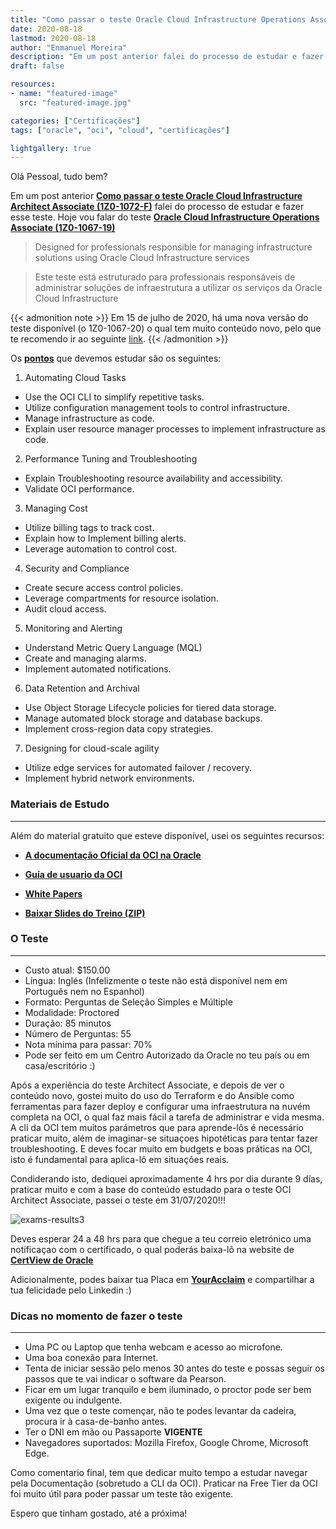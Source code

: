 ```yaml
---
title: "Como passar o teste Oracle Cloud Infrastructure Operations Associate (1Z0-1067-19)"
date: 2020-08-18
lastmod: 2020-08-18
author: "Enmanuel Moreira"
description: "Em um post anterior falei do processo de estudar e fazer aquele teste. Hoje vou falar do teste Oracle Cloud Infrastructure Architect Associate (1Z0-1072-F)"
draft: false

resources:
- name: "featured-image"
  src: "featured-image.jpg"

categories: ["Certificações"]
tags: ["oracle", "oci", "cloud", "certificações"]

lightgallery: true
---
```


<!--more-->

Olá Pessoal, tudo bem?

Em um post anterior **[Como passar o teste Oracle Cloud Infrastructure Architect Associate (1Z0-1072-F)](https://itsimplenow.com/como-pasar-examen-oracle-cloud-infrastructure-architect-associate)** falei do processo de estudar e fazer esse teste. Hoje vou falar do teste **[Oracle Cloud Infrastructure Operations Associate (1Z0-1067-19)](https://www.oracle.com/cloud/iaas/training/operations.html)**

> Designed for professionals responsible for managing infrastructure solutions using Oracle Cloud Infrastructure services

> Este teste está estruturado para professionais responsáveis de administrar soluções de infraestrutura a utilizar os serviços da Oracle Cloud Infrastructure

{{< admonition note >}}
Em 15 de julho de 2020, há uma nova versão do teste disponível (o 1Z0-1067-20) o qual tem muito conteúdo novo, pelo que te recomendo ir ao seguinte [link](https://learn.oracle.com/ols/learning-path/managing-cloud-operations/35644/60972?xd_co_f=Mjc2NzJkMTExYzlhODQyNTcxZTE1NzkyNTAyNzgzMjQ=).
{{< /admonition >}}

Os **[pontos](https://www.oracle.com/a/ocom/docs/oci-operations-associate-certification-2020-study-guide.pdf)** que devemos estudar são os seguintes:

1. Automating Cloud Tasks

* Use the OCI CLI to simplify repetitive tasks.
* Utilize configuration management tools to control infrastructure.
* Manage infrastructure as code.
* Explain user resource manager processes to implement infrastructure as code.

2. Performance Tuning and Troubleshooting

* Explain Troubleshooting resource availability and accessibility.
* Validate OCI performance.

3. Managing Cost

* Utilize billing tags to track cost.
* Explain how to Implement billing alerts.
* Leverage automation to control cost.

4. Security and Compliance

* Create secure access control policies.
* Leverage compartments for resource isolation.
* Audit cloud access.

5. Monitoring and Alerting

* Understand Metric Query Language (MQL)
* Create and managing alarms.
* Implement automated notifications.

6. Data Retention and Archival

* Use Object Storage Lifecycle policies for tiered data storage.
* Manage automated block storage and database backups.
* Implement cross-region data copy strategies.

7. Designing for cloud-scale agility

* Utilize edge services for automated failover / recovery.
* Implement hybrid network environments.

### Materiais de Estudo

***

Além do material gratuito que esteve disponível, usei os seguintes recursos:  

- **[A documentação Oficial da OCI na Oracle](https://docs.cloud.oracle.com/pt-br/iaas/Content/home.htm)**  

- **[Guía de usuario da OCI](https://docs.cloud.oracle.com/en-us/iaas/pdf/ug/OCI_User_Guide.pdf)**  

- **[White Papers](https://docs.cloud.oracle.com/iaas/Content/General/Reference/aqswhitepapers.htm)**  

- **[Baixar Slides do Treino (ZIP)](https://download.oracle.com/ocomdocs/global/OCI-Operations-Associate-Cert-Content.zip)**  

### O Teste

***

- Custo atual: $150.00  
- Língua: Inglés (Infelizmente o teste não está disponível nem em Português nem no Espanhol)  
- Formato: Perguntas de Seleção Simples e Múltiple  
- Modalidade: Proctored  
- Duração: 85 minutos  
- Número de Perguntas: 55  
- Nota mínima para passar: 70%  
- Pode ser feito em um Centro Autorizado da Oracle no teu país ou em casa/escritório :)  

Após a experiência do teste Architect Associate, e depois de ver o conteúdo novo, gostei muito do uso do Terraform e do Ansible como ferramentas para fazer deploy e configurar uma infraestrutura na nuvém completa na OCI, o qual faz mais fácil a tarefa de administrar e vida mesma. A cli da OCI tem muitos parámetros que para aprende-lôs é necessário praticar muito, além de imaginar-se situaçoes hipotéticas para tentar fazer troubleshooting. E deves focar muito em budgets e boas práticas na OCI, isto é fundamental para aplica-lô em situações reais.  

Condiderando isto, dediquei aproximadamente 4 hrs por dia durante 9 días, praticar muito e com a base do conteúdo estudado para o teste OCI Architect Associate, passei o teste em 31/07/2020!!!

![exams-results3](/images/oci-cloud-operations/exam-score-report-1.png "Exam Score 31/07/2020")

Deves esperar 24 a 48 hrs para que chegue a teu correio eletrónico uma notificaçao com o certificado, o qual poderás baixa-lô na website de **[CertView de Oracle](https://certview.oracle.com/)**  

Adicionalmente, podes baixar tua Placa em **[YourAcclaim](https://www.youracclaim.com/)** e compartilhar a tua felicidade pelo Linkedin :)  

### Dicas no momento de fazer o teste

***

- Uma PC ou Laptop que tenha webcam e acesso ao microfone.  
- Uma boa conexão para Internet.  
- Tenta de iniciar sessão pelo menos 30 antes do teste e possas seguir os passos que te vai indicar o software da Pearson.  
- Ficar em um lugar tranquilo e bem iluminado, o proctor pode ser bem exigente ou indulgente.  
- Uma vez que o teste començar, não te podes levantar da cadeira, procura ir à casa-de-banho antes.  
- Ter o DNI em mão ou Passaporte **VIGENTE**  
- Navegadores suportados: Mozilla Firefox, Google Chrome, Microsoft Edge.  

Como comentario final, tem que dedicar muito tempo a estudar navegar pela Documentação (sobretudo a CLI da OCI). Praticar na Free Tier da OCI foi muito útil para poder passar um teste tão exigente.  

Espero que tinham gostado, até a próxima!
